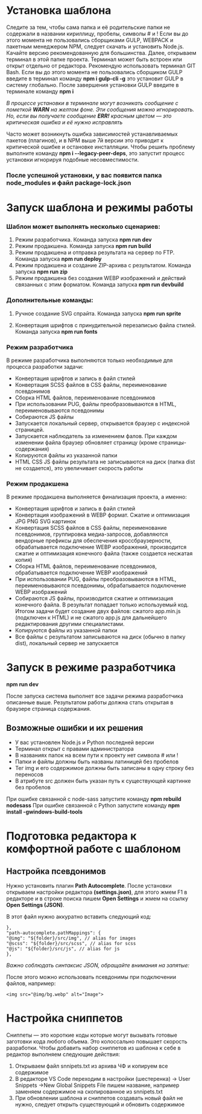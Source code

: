 # Установка шаблона
Следите за тем, чтобы сама папка и её родительские папки не
содержали в названии кириллицу, пробелы, символы # и !
Если вы до этого момента не пользовались сборщиками GULP,
WEBPACK и пакетным менеджером NPM, следует скачать и установить
Node.js. Качайте версию рекомендованную для большинства.
Далее, открываем терминал в этой папке проекта. Терминал может быть
встроен или открыт отдельно от редактора. Рекомендую использовать
терминал GIT Bash.
Если вы до этого момента не пользовались сборщиком GULP введите в
терминал команду __npm i gulp-cli -g__ это установит GULP в систему
глобально.
После завершения установки GULP введите в терминале команду __npm i__

*В процессе установки в терминале могут возникать сообщение с
пометкой __WARN__ на желтом фоне. Эти сообщения можно
игнорировать. Но, если вы получаете сообщение __ERR!__ красным
цветом — это критическая ошибка и её нужно исправлять*

Часто может возникнуть ошибка зависимостей устанавливаемых
пакетов (плагинов), и в NPM выше 7й версии это приводит к
критической ошибке и остановке инсталляции.
Чтобы решить проблему выполните команду __npm i --legacy-peer-deps__,
это запустит процесс установки игнорируя подобные несовместимости.

### После успешной установки, у вас появится папка node_modules и файл package-lock.json


# Запуск шаблона и режимы работы
### Шаблон может выполнять несколько сценариев:

1. Режим разработчика. Команда запуска __npm run dev__
2. Режим продакшена. Команда запуска __npm run build__
3. Режим продакшена и отправка результата на сервер по FTP.
Команда запуска __npm run deploy__
4. Режим продакшена и создание ZIP-архива с результатом. Команда
запуска __npm run zip__
5. Режим продакшена без создания WEBP изображений и действий
связанных с этим форматом. Команда запуска __npm run devbuild__

### Дополнительные команды:
1. Ручное создание SVG спрайта. Команда запуска __npm run sprite__

2. Конвертация шрифтов с принудительной перезаписью файла
стилей. Команда запуска __npm run fonts__

### Режим разработчика
В режиме разработчика выполняются только необходимые для
процесса разработки задачи:

* Конвертация шрифтов и запись в файл стилей
* Конвертация SCSS файлов в CSS файлы, переименование псевдонимов
* Сборка HTML файлов, переименование псевдонимов
* При использовании PUG, файлы преобразовываются в HTML, переименовываются псевдонимы
* Собираются JS файлы
* Запускается локальный сервер, открывается браузер с индексной
страницей.
* Запускается наблюдатель за изменением фалов. При каждом
изменении файла браузер обновляет страницу (кроме страницы-
содержания)
* Копируются файлы из указанной папки
* HTML CSS JS файлы результата не записываются на диск (папка dist не
создается), это увеличивает скорость работы


### Режим продакшена
В режиме продакшена выполняется финализация проекта, а именно:

* Конвертация шрифтов и запись в файл стилей
* Конвертация изображений в WEBP формат. Сжатие и оптимизация
JPG PNG SVG картинок
* Конвертация SCSS файлов в CSS файлы, переименование
псевдонимов, группировка медиа-запросов, добавляются вендорные
префиксы для обеспечения кроссбраузерности, обрабатывается
подключение WEBP изображений, производится сжатие и
оптимизация конечного файла (также создается несжатая копия)
* Сборка HTML файлов, переименование псевдонимов, обрабатывается
подключение WEBP изображений
* При использовании PUG, файлы преобразовываются в HTML,
переименовываются псевдонимы, обрабатывается подключение
WEBP изображений
* Собираются JS файлы, производится сжатие и оптимизация
конечного файла. В результат попадает только используемый код.
Итогом задачи будет создание двух файлов: сжатого app.min.js
(подключен к HTML) и не сжатого app.js для дальнейшего
редактирования другими специалистами.
* Копируются файлы из указанной папки
* Все файлы с результатом записываются на диск (обычно в папку dist),
локальный сервер не запускается




# Запуск в режиме разработчика
__npm run dev__

После запуска система выполнет все задачи режима разработчика
описанные выше. Результатом работы должна стать открытая в
браузере страница содержания.
## Возможные ошибки и их решения

* У вас установлен Node.js и Python последней версии
* Терминал открыт с правами администратора
* В названиях папок на всем пути к проекту нет символа # или !
* Папки и файлы должны быть названы латиницей без пробелов
* Тег img и его содержимое должны быть записаны в одну строку без
переносов
* В атрибуте src должен быть указан путь к существующей картинке без
пробелов

При ошибке связанной с node-sass запустите команду __npm rebuild nodesass__
При ошибке связанной с Python запустите команду __npm install -gwindows-build-tools__

# Подготовка редактора к комфортной работе с шаблоном
## Настройка псевдонимов
Нужно установить плагин __Path Autocomplete__. После установки открываем настройки редактора __(settings.json)__, для этого жмем F1 в редакторе и в строке поиска пишем __Open Settings__ и жмем на ссылку __Open Settings (JSON)__.

В этот файл нужно аккуратно вставить следующий код:
``` 
},
"path-autocomplete.pathMappings": {
"@img": "${folder}/src/img", // alias for images
"@scss": "${folder}/src/scss", // alias for scss
"@js": "${folder}/src/js", // alias for js
},
```

*Важно соблюдать синтаксис JSON, обращайте внимания на
запятые:*

После этого можно использовать псевдонимы при
подключении файлов, например:
```
<img src="@img/bg.webp" alt="Image">
```

# Настройка сниппетов

Сниппеты — это короткие коды которые могут вызывать готовые
заготовки кода любого объема. Это колоссально повышает скорость
разработки.
Чтобы добавить набор сниппетов из шаблона к себе в редактор
выполняем следующие действия:

1) Открываем файл snnipets.txt из архива ЧФ и копируем все
содержимое
2) В редакторе VS Code переходим в настройки (шестеренка) -> User
Snippets ->New Global Snippets File пишем название, например заменяем содержимое на скопированное из snnipets.txt
3) При обновлении шаблона и сниппетов создавать новый файл не
нужно, следует открыть существующий и обновить содержимое




